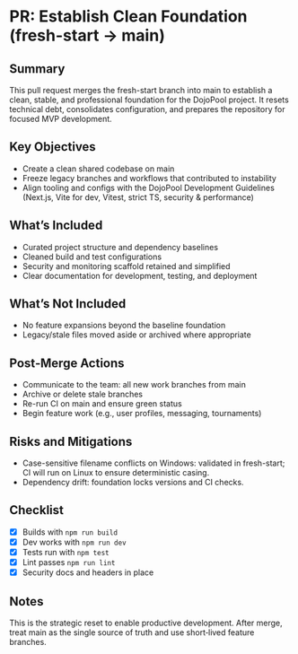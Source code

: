 # PR: Establish Clean Foundation (fresh-start → main)

## Summary
This pull request merges the fresh-start branch into main to establish a clean, stable, and professional foundation for the DojoPool project. It resets technical debt, consolidates configuration, and prepares the repository for focused MVP development.

## Key Objectives
- Create a clean shared codebase on main
- Freeze legacy branches and workflows that contributed to instability
- Align tooling and configs with the DojoPool Development Guidelines (Next.js, Vite for dev, Vitest, strict TS, security & performance)

## What’s Included
- Curated project structure and dependency baselines
- Cleaned build and test configurations
- Security and monitoring scaffold retained and simplified
- Clear documentation for development, testing, and deployment

## What’s Not Included
- No feature expansions beyond the baseline foundation
- Legacy/stale files moved aside or archived where appropriate

## Post‑Merge Actions
- Communicate to the team: all new work branches from main
- Archive or delete stale branches
- Re-run CI on main and ensure green status
- Begin feature work (e.g., user profiles, messaging, tournaments)

## Risks and Mitigations
- Case-sensitive filename conflicts on Windows: validated in fresh-start; CI will run on Linux to ensure deterministic casing.
- Dependency drift: foundation locks versions and CI checks.

## Checklist
- [x] Builds with `npm run build`
- [x] Dev works with `npm run dev`
- [x] Tests run with `npm test`
- [x] Lint passes `npm run lint`
- [x] Security docs and headers in place

## Notes
This is the strategic reset to enable productive development. After merge, treat main as the single source of truth and use short‑lived feature branches.
